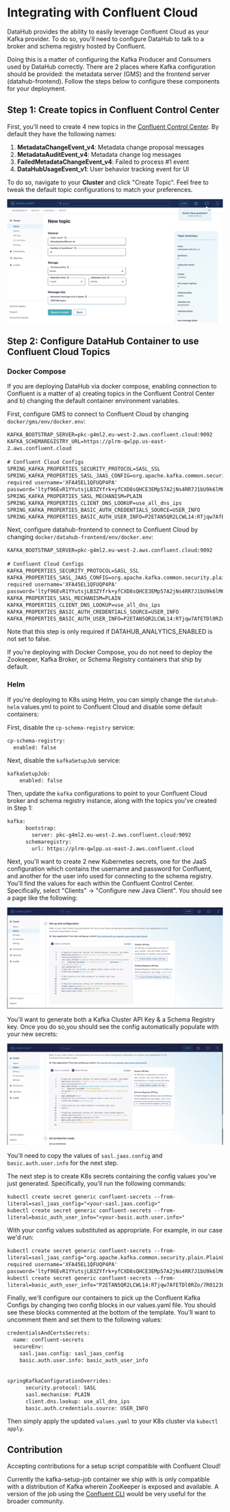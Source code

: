 # Integrating with Confluent Cloud 

DataHub provides the ability to easily leverage Confluent Cloud as your Kafka provider. To do so, you'll need to configure DataHub to talk to a broker and schema registry hosted by Confluent.

Doing this is a matter of configuring the Kafka Producer and Consumers used by DataHub correctly. There are 2 places where Kafka configuration should be provided: the metadata server (GMS) and the frontend server (datahub-frontend). Follow the steps below to configure these components for your deployment.

## **Step 1: Create topics in Confluent Control Center**

First, you'll need to create 4 new topics in the [Confluent Control Center](https://docs.confluent.io/platform/current/control-center/index.html). By default they have the following names:

1. **MetadataChangeEvent_v4**: Metadata change proposal messages
2. **MetadataAuditEvent_v4**: Metadata change log messages 
3. **FailedMetadataChangeEvent_v4**: Failed to process #1 event
4. **DataHubUsageEvent_v1**: User behavior tracking event for UI

To do so, navigate to your **Cluster** and click "Create Topic". Feel free to tweak the default topic configurations to
match your preferences.

![CreateTopic](../imgs/confluent-create-topic.png)

## Step 2: Configure DataHub Container to use Confluent Cloud Topics

### Docker Compose

If you are deploying DataHub via docker compose, enabling connection to Confluent is a matter of a) creating topics in the Confluent Control Center and b) changing the default container environment variables.

First, configure GMS to connect to Confluent Cloud by changing `docker/gms/env/docker.env`:

```
KAFKA_BOOTSTRAP_SERVER=pkc-g4ml2.eu-west-2.aws.confluent.cloud:9092
KAFKA_SCHEMAREGISTRY_URL=https://plrm-qwlpp.us-east-2.aws.confluent.cloud

# Confluent Cloud Configs
SPRING_KAFKA_PROPERTIES_SECURITY_PROTOCOL=SASL_SSL
SPRING_KAFKA_PROPERTIES_SASL_JAAS_CONFIG=org.apache.kafka.common.security.plain.PlainLoginModule   required username='XFA45EL1QFUQP4PA' password='ltyf96EvR1YYutsjLB3ZYfrk+yfCXD8sQHCE3EMp57A2jNs4RR7J1bU9k6lM6rU';
SPRING_KAFKA_PROPERTIES_SASL_MECHANISM=PLAIN
SPRING_KAFKA_PROPERTIES_CLIENT_DNS_LOOKUP=use_all_dns_ips
SPRING_KAFKA_PROPERTIES_BASIC_AUTH_CREDENTIALS_SOURCE=USER_INFO
SPRING_KAFKA_PROPERTIES_BASIC_AUTH_USER_INFO=P2ETAN5QR2LCWL14:RTjqw7AfETDl0RZo/7R0123LhPYs2TGjFKmvMWUFnlJ3uKubFbB1Sfs7aOjjNi1m23
```

Next, configure datahub-frontend to connect to Confluent Cloud by changing `docker/datahub-frontend/env/docker.env`:

```
KAFKA_BOOTSTRAP_SERVER=pkc-g4ml2.eu-west-2.aws.confluent.cloud:9092

# Confluent Cloud Configs
KAFKA_PROPERTIES_SECURITY_PROTOCOL=SASL_SSL
KAFKA_PROPERTIES_SASL_JAAS_CONFIG=org.apache.kafka.common.security.plain.PlainLoginModule   required username='XFA45EL1QFUQP4PA' password='ltyf96EvR1YYutsjLB3ZYfrk+yfCXD8sQHCE3EMp57A2jNs4RR7J1bU9k6lM6rU';
KAFKA_PROPERTIES_SASL_MECHANISM=PLAIN
KAFKA_PROPERTIES_CLIENT_DNS_LOOKUP=use_all_dns_ips
KAFKA_PROPERTIES_BASIC_AUTH_CREDENTIALS_SOURCE=USER_INFO
KAFKA_PROPERTIES_BASIC_AUTH_USER_INFO=P2ETAN5QR2LCWL14:RTjqw7AfETDl0RZo/7R0123LhPYs2TGjFKmvMWUFnlJ3uKubFbB1Sfs7aOjjNi1m23
```

Note that this step is only required if DATAHUB_ANALYTICS_ENABLED is not set to false.

If you're deploying with Docker Compose, you do not need to deploy the Zookeeper, Kafka Broker, or Schema Registry containers that ship by default.

### Helm

If you're deploying to K8s using Helm, you can simply change the `datahub-helm` values.yml to point to Confluent Cloud and disable some default containers:

First, disable the `cp-schema-registry` service:

```
cp-schema-registry:
  enabled: false 
```

Next, disable the `kafkaSetupJob` service:

```
kafkaSetupJob:
    enabled: false
```

Then, update the `kafka` configurations to point to your Confluent Cloud broker and schema registry instance, along with the topics you've created in Step 1:

```
kafka:
      bootstrap:
        server: pkc-g4ml2.eu-west-2.aws.confluent.cloud:9092
      schemaregistry:
        url: https://plrm-qwlpp.us-east-2.aws.confluent.cloud
```

Next, you'll want to create 2 new Kubernetes secrets, one for the JaaS configuration which contains the username and password for Confluent,
and another for the user info used for connecting to the schema registry. You'll find the values for each within the Confluent Control Center. Specifically,
select "Clients" -> "Configure new Java Client". You should see a page like the following:


![Config](../imgs/confluent-cloud-config.png)

You'll want to generate both a Kafka Cluster API Key & a Schema Registry key. Once you do so,you should see the config
automatically populate with your new secrets:

![Config](../imgs/confluent-cloud-config-2.png)

You'll need to copy the values of `sasl.jaas.config` and `basic.auth.user.info`
for the next step.

The next step is to create K8s secrets containing the config values you've just generated. Specifically, you'll run the following commands:

```shell
kubectl create secret generic confluent-secrets --from-literal=sasl_jaas_config="<your-sasl.jaas.config>"
kubectl create secret generic confluent-secrets --from-literal=basic_auth_user_info="<your-basic.auth.user.info>"
```

With your config values substituted as appropriate. For example, in our case we'd run:

```shell
kubectl create secret generic confluent-secrets --from-literal=sasl_jaas_config="org.apache.kafka.common.security.plain.PlainLoginModule   required username='XFA45EL1QFUQP4PA' password='ltyf96EvR1YYutsjLB3ZYfrk+yfCXD8sQHCE3EMp57A2jNs4RR7J1bU9k6lM6rU';"
kubectl create secret generic confluent-secrets --from-literal=basic_auth_user_info="P2ETAN5QR2LCWL14:RTjqw7AfETDl0RZo/7R0123LhPYs2TGjFKmvMWUFnlJ3uKubFbB1Sfs7aOjjNi1m23"
```

Finally, we'll configure our containers to pick up the Confluent Kafka Configs by changing two config blocks in our values.yaml file. You
should see these blocks commented at the bottom of the template. You'll want to uncomment them and set them to the following values: 

```
credentialsAndCertsSecrets:
  name: confluent-secrets
  secureEnv:
    sasl.jaas.config: sasl_jaas_config
    basic.auth.user.info: basic_auth_user_info


springKafkaConfigurationOverrides:
      security.protocol: SASL
      sasl.mechanism: PLAIN
      client.dns.lookup: use_all_dns_ips
      basic.auth.credentials.source: USER_INFO
```

Then simply apply the updated `values.yaml` to your K8s cluster via `kubectl apply`. 

## Contribution
Accepting contributions for a setup script compatible with Confluent Cloud!

Currently the kafka-setup-job container we ship with is only compatible with a distribution of Kafka wherein ZooKeeper
is exposed and available. A version of the job using the [Confluent CLI](https://docs.confluent.io/confluent-cli/current/command-reference/kafka/topic/confluent_kafka_topic_create.html) 
would be very useful for the broader community. 